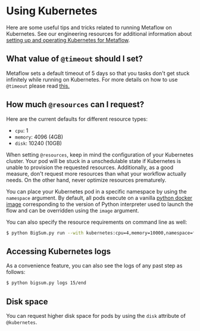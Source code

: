 # Using Kubernetes

Here are some useful tips and tricks related to running Metaflow on Kubernetes. See our engineering resources for additional information about [setting up and operating Kubernetes for Metaflow](https://outerbounds.com/docs/engineering-welcome/).

## What value of `@timeout` should I set?

Metaflow sets a default timeout of 5 days so that you tasks don't get stuck infinitely while running on Kubernetes. For more details on how to use `@timeout` please read [this.](../failures.md#timing-out-with-the-timeout-decorator)

## How much `@resources` can I request?

Here are the current defaults for different resource types:

* `cpu`: 1
* `memory`: 4096 \(4GB\)
* `disk`: 10240 \(10GB\)

When setting `@resources`, keep in mind the configuration of your Kubernetes cluster. Your pod will be stuck in a unschedulable state if Kubernetes is unable to provision the requested resources. Additionally, as a good measure, don't request more resources than what your workflow actually needs. On the other hand, never optimize resources prematurely.

You can place your Kubernetes pod in a specific namespace by using the `namespace` argument. By default, all pods execute on a vanilla [python docker image](https://hub.docker.com/_/python/) corresponding to the version of Python interpreter used to launch the flow and can be overridden using the `image` argument.

You can also specify the resource requirements on command line as well:

```bash
$ python BigSum.py run --with kubernetes:cpu=4,memory=10000,namespace=foo,image=ubuntu:latest
```

## Accessing Kubernetes logs

As a convenience feature, you can also see the logs of any past step as follows:

```bash
$ python bigsum.py logs 15/end
```

## Disk space

You can request higher disk space for pods by using the `disk` attribute of `@kubernetes`.
